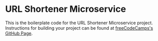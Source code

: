 # URL Shortener Microservice

This is the boilerplate code for the URL Shortener Microservice project. Instructions for building your project can be found at [freeCodeCamps's GitHub Page](https://www.freecodecamp.org/learn/back-end-development-and-apis/back-end-development-and-apis-projects/url-shortener-microservice).
